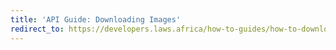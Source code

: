```yaml
---
title: 'API Guide: Downloading Images'
redirect_to: https://developers.laws.africa/how-to-guides/how-to-download-images
---
```


